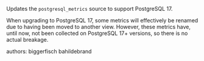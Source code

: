Updates the `postgresql_metrics` source to support PostgreSQL 17.

When upgrading to PostgreSQL 17, some metrics will effectively be renamed due to having been moved to
another view. However, these metrics have, until now, not been collected on PostgreSQL 17+
versions, so there is no actual breakage.

authors: biggerfisch bahildebrand
